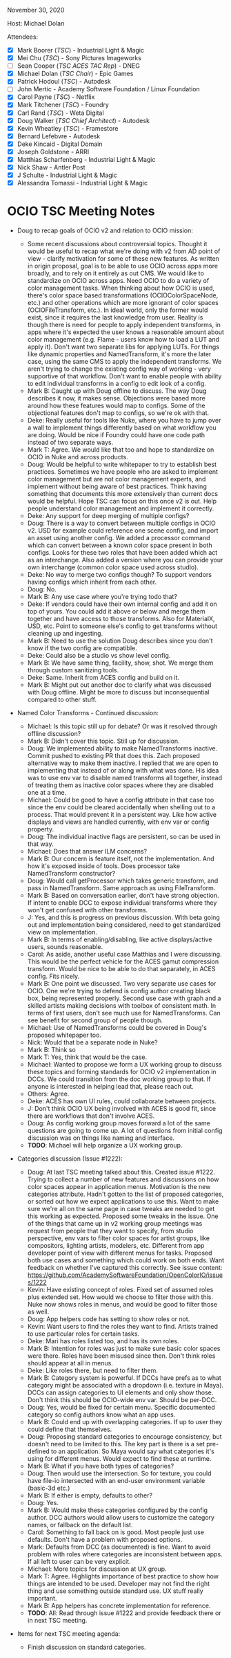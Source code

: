 <!-- SPDX-License-Identifier: CC-BY-4.0 -->
<!-- Copyright Contributors to the OpenColorIO Project. -->

November 30, 2020

Host: Michael Dolan

Attendees:
  * [X] Mark Boorer (_TSC_) - Industrial Light & Magic
  * [X] Mei Chu (_TSC_) - Sony Pictures Imageworks
  * [ ] Sean Cooper (_TSC ACES TAC Rep_) - DNEG
  * [X] Michael Dolan (_TSC Chair_) - Epic Games
  * [X] Patrick Hodoul (_TSC_) - Autodesk
  * [ ] John Mertic - Academy Software Foundation / Linux Foundation
  * [X] Carol Payne (_TSC_) - Netflix
  * [X] Mark Titchener (_TSC_) - Foundry
  * [X] Carl Rand (_TSC_) - Weta Digital
  * [X] Doug Walker (_TSC Chief Architect_) - Autodesk
  * [X] Kevin Wheatley (_TSC_) - Framestore
  * [x] Bernard Lefebvre - Autodesk
  * [x] Deke Kincaid - Digital Domain
  * [x] Joseph Goldstone - ARRI
  * [x] Matthias Scharfenberg - Industrial Light & Magic
  * [x] Nick Shaw - Antler Post
  * [x] J Schulte - Industrial Light & Magic
  * [x] Alessandra Tomassi - Industrial Light & Magic

# **OCIO TSC Meeting Notes**

* Doug to recap goals of OCIO v2 and relation to OCIO mission:
    - Some recent discussions about controversial topics. Thought it would be 
      useful to recap what we're doing with v2 from AD point of view - clarify 
      motivation for some of these new features. As written in origin proposal, 
      goal is to be able to use OCIO across apps more broadly, and to rely on 
      it entirely as out CMS. We would like to standardize on OCIO across apps. 
      Need OCIO to do a variety of color management tasks. When thinking about 
      how OCIO is used, there's color space based transformations 
      (OCIOColorSpaceNode, etc.) and other operations which are more ignorant 
      of color spaces (OCIOFileTransform, etc.). In ideal world, only the 
      former would exist, since it requires the last knowledge from user. 
      Reality is though there is need for people to apply independent 
      transforms, in apps where it's expected the user knows a reasonable 
      amount about color management (e.g. Flame - users know how to load a LUT 
      and apply it). Don't want two separate libs for applying LUTs. For things 
      like dynamic properties and NamedTransform, it's more the later case, 
      using the same CMS to apply the independent transforms. We aren't trying 
      to change the existing config way of working - very supportive of that 
      workflow. Don't want to enable people with ability to edit individual 
      transforms in a config to edit look of a config.
    - Mark B: Caught up with Doug offline to discuss. The way Doug describes it 
      now, it makes sense. Objections were based more around how these features 
      would map to configs. Some of the objectional features don't map to 
      configs, so we're ok with that.
    - Deke: Really useful for tools like Nuke, where you have to jump over a 
      wall to implement things differently based on what workflow you are 
      doing. Would be nice if Foundry could have one code path instead of two 
      separate ways.
    - Mark T: Agree. We would like that too and hope to standardize on OCIO in 
      Nuke and across products.
    - Doug: Would be helpful to write whitepaper to try to establish best 
      practices. Sometimes we have people who are asked to implement color 
      management but are not color management experts, and implement without 
      being aware of best practices. Think having something that documents this 
      more extensively than current docs would be helpful. Hope TSC can focus 
      on this once v2 is out. Help people understand color management and 
      implement it correctly.
    - Deke: Any support for deep merging of multiple configs?
    - Doug: There is a way to convert between multiple configs in OCIO v2. USD 
      for example could reference one scene config, and import an asset using 
      another config. We added a processor command which can convert between a 
      known color space present in both configs. Looks for these two roles that 
      have been added which act as an interchange. Also added a version where 
      you can provide your own interchange (common color space used across 
      studio).
    - Deke: No way to merge two configs though? To support vendors having 
      configs which inherit from each other.
    - Doug: No.
    - Mark B: Any use case where you're trying todo that?
    - Deke: If vendors could have their own internal config and add it on top 
      of yours. You could add it above or below and merge them together and 
      have access to those transforms. Also for MaterialX, USD, etc. Point to 
      someone else's config to get transforms without cleaning up and 
      ingesting.
    - Mark B: Need to use the solution Doug describes since you don't know if 
      the two config are compatible.
    - Deke: Could also be a studio vs show level config.
    - Mark B: We have same thing, facility, show, shot. We merge them through 
      custom sanitizing tools.
    - Deke: Same. Inherit from ACES config and build on it.
    - Mark B: Might put out another doc to clarify what was discussed with Doug 
      offline. Might be more to discuss but inconsequential compared to other 
      stuff.
  
* Named Color Transforms - Continued discussion:
    - Michael: Is this topic still up for debate? Or was it resolved through 
      offline discussion?
    - Mark B: Didn't cover this topic. Still up for discussion.
    - Doug: We implemented ability to make NamedTransforms inactive. Commit 
      pushed to existing PR that does this. Zach proposed alternative way to 
      make them inactive. I replied that we are open to implementing that 
      instead of or along with what was done. His idea was to use env var to 
      disable named transforms all together, instead of treating them as 
      inactive color spaces where they are disabled one at a time.
    - Michael: Could be good to have a config attribute in that case too since 
      the env could be cleared accidentally when shelling out to a process. 
      That would prevent it in a persistent way. Like how active displays and 
      views are handled currently, with env var or config property.
    - Doug: The individual inactive flags are persistent, so can be used in 
      that way.
    - Michael: Does that answer ILM concerns?
    - Mark B: Our concern is feature itself, not the implementation. And how 
      it's exposed inside of tools. Does processor take NamedTransform 
      constructor?
    - Doug: Would call getProcessor which takes generic transform, and pass 
      in NamedTransform. Same approach as using FileTransform.
    - Mark B: Based on conversation earlier, don't have strong objection. If 
      intent to enable DCC to expose individual transforms where they won't get 
      confused with other transforms.
    - J: Yes, and this is progress on previous discussion. With beta going out 
      and implementation being considered, need to get standardized view on 
      implementation.
    - Mark B: In terms of enabling/disabling, like active displays/active 
      users, sounds reasonable.
    - Carol: As aside, another useful case Matthias and I were discussing. This 
      would be the perfect vehicle for the ACES gamut compression transform. 
      Would be nice to be able to do that separately, in ACES config. Fits 
      nicely.
    - Mark B: One point we discussed. Two very separate use cases for OCIO. One 
      we're trying to defend is config author creating black box, being 
      represented properly. Second use case with graph and a skilled artists 
      making decisions with toolbox of consistent math. In terms of first 
      users, don't see much use for NamedTransforms. Can see benefit for second 
      group of people though.
    - Michael: Use of NamedTransforms could be covered in Doug's proposed 
      whitepaper too.
    - Nick: Would that be a separate node in Nuke?
    - Mark B: Think so
    - Mark T: Yes, think that would be the case.
    - Michael: Wanted to propose we form a UX working group to discuss these 
      topics and forming standards for OCIO v2 implementation in DCCs. We could
      transition from the doc working group to that. If anyone is interested in
      helping lead that, please reach out.
    - Others: Agree. 
    - Deke: ACES has own UI rules, could collaborate between projects.
    - J: Don't think OCIO UX being involved with ACES is good fit, since there 
      are workflows that don't involve ACES.
    - Doug: As config working group moves forward a lot of the same questions 
      are going to come up. A lot of questions from initial config discussion 
      was on things like naming and interface.
    - **TODO**: Michael will help organize a UX working group. 

* Categories discussion (Issue #1222):
    - Doug: At last TSC meeting talked about this. Created issue #1222. Trying 
      to collect a number of new features and discussions on how color spaces 
      appear in application menus. Motivation is the new categories attribute. 
      Hadn't gotten to the list of proposed categories, or sorted out how we 
      expect applications to use this. Want to make sure we're all on the same 
      page in case tweaks are needed to get this working as expected. Proposed 
      some tweaks in the issue. One of the things that came up in v2 working 
      group meetings was request from people that they want to specify, from 
      studio perspective, env vars to filter color spaces for artist 
      groups, like compositors, lighting artists, modelers, etc. Different from 
      app developer point of view with different menus for tasks. Proposed both 
      use cases and something which could work on both ends. Want feedback on 
      whether I've captured this correctly. See issue content:
      https://github.com/AcademySoftwareFoundation/OpenColorIO/issues/1222
    - Kevin: Have existing concept of roles. Fixed set of assumed roles plus 
      extended set. How would we choose to filter those with this. Nuke now 
      shows roles in menus, and would be good to filter those as well.
    - Doug: App helpers code has setting to show roles or not.
    - Kevin: Want users to find the roles they want to find. Artists trained 
      to use particular roles for certain tasks.
    - Deke: Mari has roles listed too, and has its own roles.
    - Mark B: Intention for roles was just to make sure basic color spaces were 
      there. Roles have been misused since then. Don't think roles should 
      appear at all in menus.
    - Deke: Like roles there, but need to filter them.
    - Mark B: Category system is powerful. If DCCs have prefs as to what 
      category might be associated with a dropdown (i.e. texture in Maya). DCCs 
      can assign categories to UI elements and only show those. Don't think 
      this should be OCIO-wide env var. Should be per-DCC.
    - Doug: Yes, would be fixed for certain menu. Specific documented category 
      so config authors know what an app uses.
    - Mark B: Could end up with overlapping categories. If up to user they 
      could define that themselves.
    - Doug: Proposing standard categories to encourage consistency, but doesn't 
      need to be limited to this. The key part is there is a set pre-defined to 
      an application. So Maya would say what categories it's using for different 
      menus. Would expect to find these at runtime.
    - Mark B: What if you have both types of categories?
    - Doug: Then would use the intersection. So for texture, you could have 
      file-io intersected with an end-user environment variable (basic-3d etc.)
    - Mark B: If either is empty, defaults to other?
    - Doug: Yes.
    - Mark B: Would make these categories configured by the config author. DCC 
      authors would allow users to customize the category names, or fallback on 
      the default list.
    - Carol: Something to fall back on is good. Most people just use defaults. 
      Don't have a problem with proposed options.
    - Mark: Defaults from DCC (as documented) is fine. Want to avoid problem 
      with roles where categories are inconsistent between apps. If all left to 
      user can be very explicit.
    - Michael: More topics for discussion at UX group.
    - Mark T: Agree. Highlights importance of best practice to show how things 
      are intended to be used. Developer may not find the right thing and use 
      something outside standard use. UX stuff really important.
    - Mark B: App helpers has concrete implementation for reference.
    - **TODO**: All: Read through issue #1222 and provide feedback there or in 
      next TSC meeting.

* Items for next TSC meeting agenda:
    - Finish discussion on standard categories.
